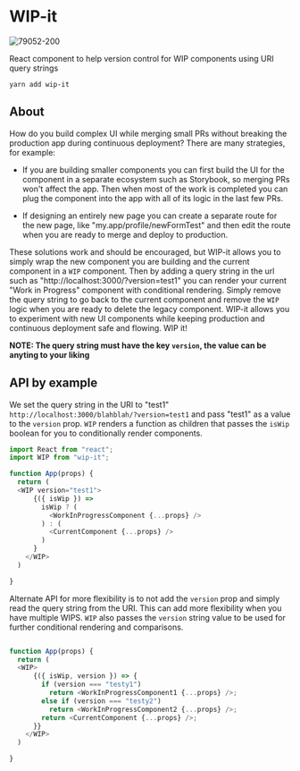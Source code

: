# WIP-it
![79052-200](https://user-images.githubusercontent.com/6344422/37413543-933fc00e-27a7-11e8-9405-9b64d599fad4.png)

React component to help version control for WIP components using URI query strings

`yarn add wip-it`

## About
How do you build complex UI while merging small PRs without breaking the production app during continuous deployment? There are many strategies, for example:

- If you are building smaller components you can first build the UI for the component in a separate ecosystem such as Storybook, so merging PRs won't affect the app. Then when most of the work is completed you can plug the component into the app with all of its logic in the last few PRs. 

- If designing an entirely new page you can create a separate route for the new page, like "my.app/profile/newFormTest" and then edit the route when you are ready to merge and deploy to production. 

These solutions work and should be encouraged, but WIP-it allows you to simply wrap the new component you are building and the current component in a `WIP` component. Then by adding a query string in the url such as "http://localhost:3000/?version=test1" you can render your current "Work in Progress" component with conditional rendering. Simply remove the query string to go back to the current component and remove the `WIP` logic when you are ready to delete the legacy component. WIP-it allows you to experiment with new UI components while keeping production and continuous deployment safe and flowing. WIP it! 


**NOTE: The query string must have the key `version`, the value can be anyting to your liking**

## API by example 

We set the query string in the URI to "test1" `http://localhost:3000/blahblah/?version=test1` and pass "test1" as a value to the `version` prop. `WIP` renders a function as children that passes the `isWip` boolean for you to conditionally render components. 

```js
import React from "react";
import WIP from "wip-it";

function App(props) {
  return (
  <WIP version="test1">
      {({ isWip }) =>
        isWip ? (
          <WorkInProgressComponent {...props} />
        ) : (
          <CurrentComponent {...props} />
        )
      }
    </WIP> 
  )

}

```

Alternate API for more flexibility is to not add the `version` prop and simply read the query string from the URI. This can add more flexibility when you have multiple WIPS. `WIP` also passes the `version` string value to be used for further conditional rendering and comparisons. 

```js

function App(props) {
  return (
  <WIP>
      {({ isWip, version }) => {
        if (version === "testy1")
          return <WorkInProgressComponent1 {...props} />;
        else if (version === "testy2")
          return <WorkInProgressComponent2 {...props} />;
        return <CurrentComponent {...props} />;
      }}
    </WIP>
  )

}

```

